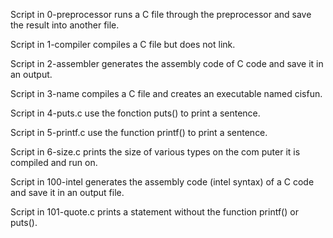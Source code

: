 Script in 0-preprocessor runs a C file through the preprocessor 
and save the result into another file.

Script in 1-compiler compiles a C file but does not link.

Script in 2-assembler generates the assembly code of C code and 
save it in an output.

Script in 3-name compiles a C file and creates an executable 
named cisfun.

Script in 4-puts.c use the fonction puts() to print a sentence.

Script in 5-printf.c use the function printf() to print a 
sentence.

Script in 6-size.c prints the size of various types on the com
puter it is compiled and run on.

Script in 100-intel generates the assembly code (intel syntax) 
of a C code and save it in an output file.

Script in 101-quote.c prints a statement without the function
printf() or puts().
